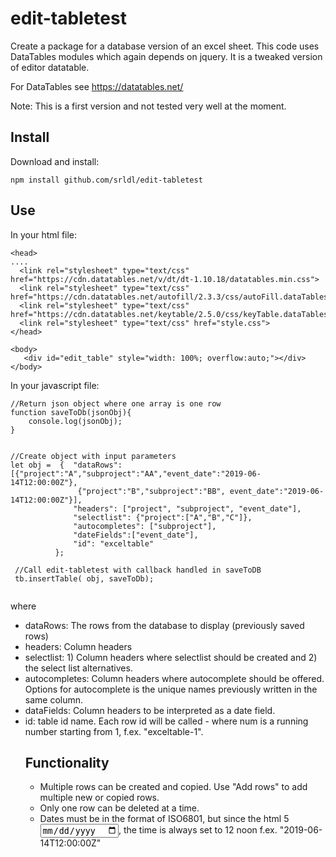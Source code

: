 # edit-tabletest
Create a package for a database version of an excel sheet. This code uses DataTables modules which again depends on jquery. It is a tweaked version of editor datatable.

For DataTables see https://datatables.net/

Note: This is a first version and not tested very well at the moment. 


## Install

Download and install:

```
npm install github.com/srldl/edit-tabletest
```

## Use


In your html file:
  
  ```
  <head>
  ....
    <link rel="stylesheet" type="text/css" href="https://cdn.datatables.net/v/dt/dt-1.10.18/datatables.min.css">
    <link rel="stylesheet" type="text/css" href="https://cdn.datatables.net/autofill/2.3.3/css/autoFill.dataTables.min.css">
    <link rel="stylesheet" type="text/css" href="https://cdn.datatables.net/keytable/2.5.0/css/keyTable.dataTables.min.css">
	<link rel="stylesheet" type="text/css" href="style.css">
  </head>
  
  <body>
     <div id="edit_table" style="width: 100%; overflow:auto;"></div>
  </body>
  
  ```
  

In your javascript file:

```
//Return json object where one array is one row
function saveToDb(jsonObj){
    console.log(jsonObj);
}


//Create object with input parameters
let obj =  {  "dataRows": [{"project":"A","subproject":"AA","event_date":"2019-06-14T12:00:00Z"},
			   {"project":"B","subproject":"BB", event_date":"2019-06-14T12:00:00Z"}],
              "headers": ["project", "subproject", "event_date"],
              "selectlist": {"project":["A","B","C"]},
              "autocompletes": ["subproject"],
              "dateFields":["event_date"],
              "id": "exceltable"
          };

 //Call edit-tabletest with callback handled in saveToDB
 tb.insertTable( obj, saveToDb);
  
```
  where
- dataRows: The rows from the database to display (previously saved rows)
- headers: Column headers
- selectlist: 1) Column headers where selectlist should be created and 2) the select list alternatives.
- autocompletes: Column headers where autocomplete should be offered. Options for autocomplete is the unique names previously written in the same column.
- dataFields: Column headers to be interpreted as a date field.
- id: table id name. Each row id will be called <table id>-<num> where num is a running number starting from 1,
f.ex. "exceltable-1".
	
 ## Functionality	
- Multiple rows can be created and copied. Use "Add rows" to add multiple new or copied rows.
- Only one row can be deleted at a time.
- Dates must be in the format of ISO6801, but since the html 5 <input type="date">, the time is always set to 12 noon f.ex.   "2019-06-14T12:00:00Z"
  
  
  
 
  
 


